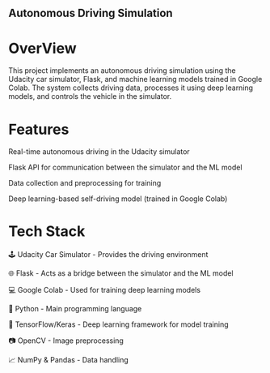 ## Autonomous Driving Simulation
# OverView
This project implements an autonomous driving simulation using the Udacity car simulator, Flask, and machine learning models trained in Google Colab. The system collects driving data, processes it using deep learning models, and controls the vehicle in the simulator.

# Features

Real-time autonomous driving in the Udacity simulator

Flask API for communication between the simulator and the ML model

Data collection and preprocessing for training

Deep learning-based self-driving model (trained in Google Colab)

# Tech Stack

🕹 Udacity Car Simulator - Provides the driving environment

🌐 Flask - Acts as a bridge between the simulator and the ML model

💻 Google Colab - Used for training deep learning models

🐍 Python - Main programming language

🔬 TensorFlow/Keras - Deep learning framework for model training

📷 OpenCV - Image preprocessing

📈 NumPy & Pandas - Data handling
